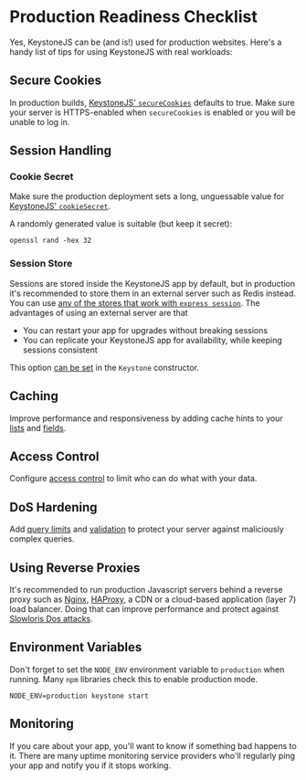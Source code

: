 <!--[meta]
section: guides
title: Production Readiness Checklist
subSection: deployment
[meta]-->

# Production Readiness Checklist

Yes, KeystoneJS can be (and is!) used for production websites. Here's a handy list of tips for using KeystoneJS with real workloads:

## Secure Cookies

In production builds, [KeystoneJS' `secureCookies`](/packages/keystone/README.md#config) defaults to true. Make sure your server is HTTPS-enabled when `secureCookies` is enabled or you will be unable to log in.

## Session Handling

### Cookie Secret

Make sure the production deployment sets a long, unguessable value for [KeystoneJS' `cookieSecret`](/packages/keystone/README.md#config).

A randomly generated value is suitable (but keep it secret):

```
openssl rand -hex 32
```

### Session Store

Sessions are stored inside the KeystoneJS app by default, but in production it's recommended to store them in an external server such as Redis instead. You can use [any of the stores that work with `express session`](https://github.com/expressjs/session#compatible-session-stores). The advantages of using an external server are that

- You can restart your app for upgrades without breaking sessions
- You can replicate your KeystoneJS app for availability, while keeping sessions consistent

This option [can be set](/packages/keystone/README.md) in the `Keystone` constructor.

## Caching

Improve performance and responsiveness by adding cache hints to your [lists](/docs/api/create-list.md#cachehint) and [fields](/packages/fields/README.md#cachehint).

## Access Control

Configure [access control](/docs/guides/access-control.md) to limit who can do what with your data.

## DoS Hardening

Add [query limits](/docs/api/create-list.md#querylimits) and [validation](/docs/api/validation.md) to protect your server against maliciously complex queries.

## Using Reverse Proxies

It's recommended to run production Javascript servers behind a reverse proxy such as [Nginx](https://nginx.org/), [HAProxy](https://www.haproxy.org/), a CDN or a cloud-based application (layer 7) load balancer. Doing that can improve performance and protect against [Slowloris Dos attacks](https://en.wikipedia.org/wiki/Slowloris_(computer_security)).

## Environment Variables

Don't forget to set the `NODE_ENV` environment variable to `production` when running. Many `npm` libraries check this to enable production mode.

```
NODE_ENV=production keystone start
```

## Monitoring

If you care about your app, you'll want to know if something bad happens to it. There are many uptime monitoring service providers who'll regularly ping your app and notify you if it stops working.
